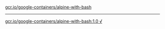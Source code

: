 [gcr.io/google-containers/alpine-with-bash](https://hub.docker.com/r/anjia0532/google-containers.alpine-with-bash/tags/) 

----
[gcr.io/google-containers/alpine-with-bash:1.0 √](https://hub.docker.com/r/anjia0532/google-containers.alpine-with-bash/tags/)

